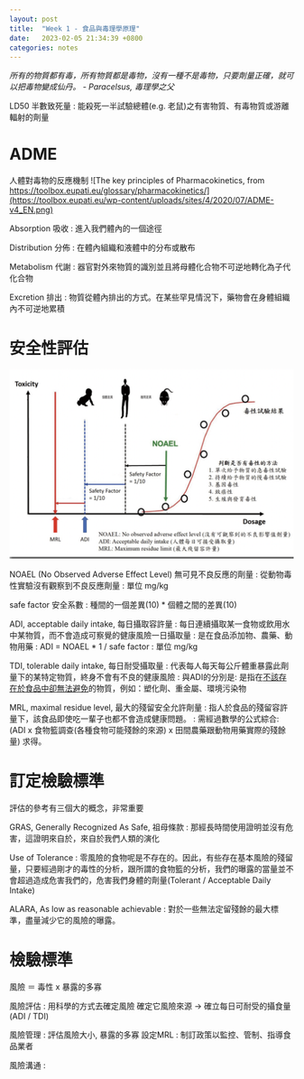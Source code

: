 ```yaml
---
layout: post
title:  "Week 1 - 食品與毒理學原理"
date:   2023-02-05 21:34:39 +0800
categories: notes
---
```


<i>所有的物質都有毒，所有物質都是毒物，沒有一種不是毒物，只要劑量正確，就可以把毒物變成仙丹。 - Paracelsus, 毒理學之父</i>

LD50 半數致死量
: 能殺死一半試驗總體(e.g. 老鼠)之有害物質、有毒物質或游離輻射的劑量

# ADME 
人體對毒物的反應機制 
![The key principles of Pharmacokinetics, from https://toolbox.eupati.eu/glossary/pharmacokinetics/](https://toolbox.eupati.eu/wp-content/uploads/sites/4/2020/07/ADME-v4_EN.png)

Absorption 吸收
: 進入我們體內的一個途徑

Distribution 分佈
: 在體內組織和液體中的分布或散布

Metabolism 代謝
: 器官對外來物質的識別並且將母體化合物不可逆地轉化為子代化合物

Excretion 排出
: 物質從體內排出的方式。在某些罕見情況下，藥物會在身體組織內不可逆地累積


# 安全性評估

![毒性物質劑量](../assets/images/dose-response-curve-terms.png)

NOAEL (No Observed Adverse Effect Level) 無可見不良反應的劑量
: 從動物毒性實驗沒有觀察到不良反應劑量 
: 單位 mg/kg

safe factor 安全系數
: 種間的一個差異(10) * 個體之間的差異(10)

ADI, acceptable daily intake, 每日攝取容許量
: 每日連續攝取某一食物或飲用水中某物質，而不會造成可察覺的健康風險一日攝取量
: 是在食品添加物、農藥、動物用藥
: ADI = NOAEL * 1 / safe factor
: 單位 mg/kg

TDI, tolerable daily intake, 每日耐受攝取量
: 代表每人每天每公斤體重暴露此劑量下的某特定物質，終身不會有不良的健康風險
: 與ADI的分別是: 是指在<u>不該存在於食品中卻無法避免</u>的物質，例如：塑化劑、重金屬、環境污染物

MRL, maximal residue level, 最大的殘留安全允許劑量
: 指人於食品的殘留容許量下，該食品即使吃一輩子也都不會造成健康問題。
: 需經過數學的公式綜合: (ADI x 食物籃調查(各種食物可能殘餘的來源) x 田間農藥跟動物用藥實際的殘餘量) 求得。

# 訂定檢驗標準
評估的參考有三個大的概念，非常重要

GRAS, Generally Recognized As Safe, 祖母條款
: 那經長時間使用證明並沒有危害，這證明來自於，來自於我們人類的演化

Use of Tolerance
: 零風險的食物呢是不存在的。因此，有些存在基本風險的殘留量，只要經過剛才的毒性的分析，跟所謂的食物籃的分析，我們的曝露的當量並不會超過造成危害我們的，危害我們身體的劑量(Tolerant / Acceptable Daily Intake)

ALARA, As low as reasonable achievable
: 對於一些無法定留殘餘的最大標準，盡量減少它的風險的曝露。

# 檢驗標準
風險 ＝ 毒性 x 暴露的多寡

風險評估
: 用科學的方式去確定風險 確定它風險來源 -> 確立每日可耐受的攝食量 (ADI / TDI) 

風險管理
: 評估風險大小, 暴露的多寡 設定MRL
: 制訂政策以監控、管制、指導食品業者

風險溝通
: 